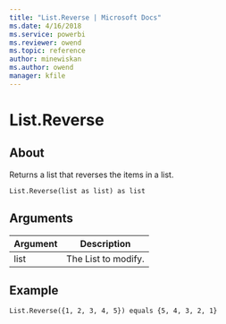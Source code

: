 ```yaml
---
title: "List.Reverse | Microsoft Docs"
ms.date: 4/16/2018
ms.service: powerbi
ms.reviewer: owend
ms.topic: reference
author: minewiskan
ms.author: owend
manager: kfile
---
```

# List.Reverse

  
## About  
Returns a list that reverses the items in a list.  
  
```  
List.Reverse(list as list) as list  
```  
  
## Arguments  
  
|Argument|Description|  
|------------|---------------|  
|list|The List to modify.|  
  
## <a name="__goback"></a>Example  
  
```  
List.Reverse({1, 2, 3, 4, 5}) equals {5, 4, 3, 2, 1}  
```  
